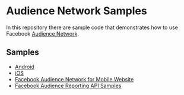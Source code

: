 # Audience Network Samples

In this repository there are sample code that demonstrates how to use Facebook [Audience Network](https://developers.facebook.com/docs/audience-network).

## Samples

* [Android](./samples/android)
* [iOS](./samples/ios)
* [Facebook Audience Network for Mobile Website](./samples/mobile_web)
* [Facebook Audience Reporting API Samples](./samples/python)
